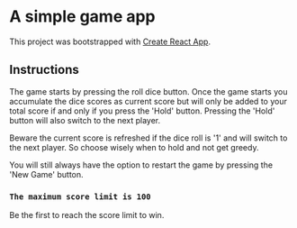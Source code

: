 # A simple game app

This project was bootstrapped with [Create React App](https://github.com/facebook/create-react-app).

## Instructions

The game starts by pressing the roll dice button.
Once the game starts you accumulate the dice scores as current score but will only be added to your total score if and only if you press the 'Hold' button.
Pressing the 'Hold' button will also switch to the next player.

Beware the current score is refreshed if the dice roll is '1' and will switch to the next player.
So choose wisely when to hold and not get greedy.

You will still always have the option to restart the game by pressing the 'New Game' button.

### `The maximum score limit is 100`

Be the first to reach the score limit to win.
